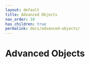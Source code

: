 ```yaml
---
layout: default
title: Advanced Objects
nav_order: 10
has_children: true
permalink: docs/advanced-objects/
---
```


# Advanced Objects

